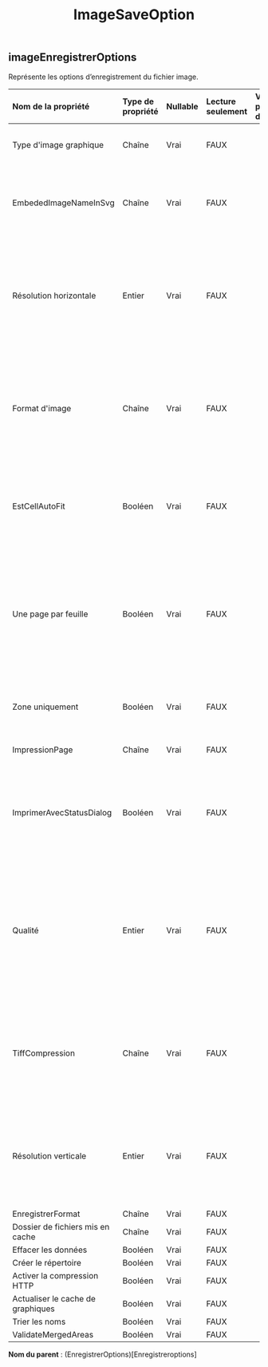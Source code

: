 ﻿---
title: ImageSaveOption
second_title: Aspose.Cells Cloud Documen
type: docs
url: /fr/specification/model/imagesaveoptions/
description: "Aspose.Cells Spécification du modèle cloud : ImageSaveOptions. Gérez sans effort Excel et d'autres feuilles de calcul avec des fonctionnalités telles que l'ouverture, la génération, l'édition, le fractionnement, la fusion, la comparaison et la conversion."
weight: 50
---
## **imageEnregistrerOptions**

 Représente les options d’enregistrement du fichier image.

| Nom de la propriété| Type de propriété| Nullable| Lecture seulement| Valeur par défaut| Description|
|:- |:- |:- |:- |:- |:- |
| Type d'image graphique| Chaîne| Vrai| FAUX|| Indiquez le type d'image du graphique lors de la conversion.|
| EmbededImageNameInSvg| Chaîne| Vrai| FAUX|| Indiquez le nom de fichier de l’image intégrée en svg. Il doit s'agir du chemin complet avec un répertoire comme "c:\\xpsEmbeded"|
| Résolution horizontale| Entier| Vrai| FAUX|| Obtient ou définit la résolution horizontale des images générées, en points par pouce. Applique la méthode de génération d'image à l'exception des images au format Emf. La valeur par défaut est 96.|
| Format d'image| Chaîne| Vrai| FAUX||Obtient ou définit le format des images générées. N'appliquez pas la méthode qui renvoie un objet Bitmap. La valeur par défaut est ImageFormat.Bmp. N'appliquez pas la méthode qui renvoie un objet Bitmap.|
| EstCellAutoFit| Booléen| Vrai| FAUX|| Indique si la largeur et la hauteur des cellules sont automatiquement ajustées en fonction de la valeur de la cellule. La valeur par défaut est fausse.|
| Une page par feuille| Booléen| Vrai| FAUX|| Si OnePagePerSheet est true , tout le contenu d’une feuille sera affiché sur une seule page. Le format de papier de la configuration de la page ne sera pas valide et les autres paramètres de la configuration de la page prendront toujours effet.|
| Zone uniquement| Booléen| Vrai| FAUX|| Si cette propriété est vraie, seule la zone sera affichée et aucune échelle ne prendra effet.|
| ImpressionPage| Chaîne| Vrai| FAUX|| Indique quelles pages ne seront pas imprimées.|
| ImprimerAvecStatusDialog| Booléen| Vrai| FAUX|| Si PrintWithStatusDialog = true , une boîte de dialogue affichera l'état actuel de l'impression. sinon, aucune boîte de dialogue de ce type ne s'affichera.|
|Qualité| Entier| Vrai| FAUX||Obtient ou définit une valeur déterminant la qualité des images générées à appliquer uniquement lors de l'enregistrement des pages au format Jpeg. N'a d'effet que lors de l'enregistrement sous JPEG. La valeur doit être comprise entre 0 et 100. La valeur par défaut est 100.|
| TiffCompression| Chaîne| Vrai| FAUX|| Obtient ou définit le type de compression à appliquer uniquement lors de l'enregistrement des pages au format Tiff. N'a d'effet que lors de l'enregistrement sous TIFF. La valeur par défaut est Lzw.|
| Résolution verticale| Entier| Vrai| FAUX|| Obtient ou définit la résolution verticale des images générées, en points par pouce. Applique la méthode de génération d'image sauf l'image au format Emf. La valeur par défaut est 96.|
| EnregistrerFormat| Chaîne| Vrai| FAUX|||
| Dossier de fichiers mis en cache| Chaîne| Vrai| FAUX|||
| Effacer les données| Booléen| Vrai| FAUX|||
| Créer le répertoire| Booléen| Vrai| FAUX|||
| Activer la compression HTTP| Booléen| Vrai| FAUX|||
| Actualiser le cache de graphiques| Booléen| Vrai| FAUX|||
|Trier les noms| Booléen| Vrai| FAUX|||
| ValidateMergedAreas| Booléen| Vrai| FAUX|||

**Nom du parent** : (EnregistrerOptions)[Enregistreroptions]